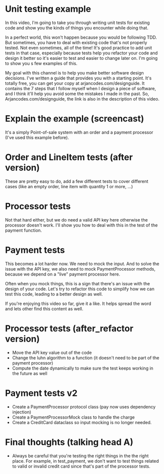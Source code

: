 # Unit testing example

In this video, I'm going to take you through writing unit tests for existing code and show you the kinds of things you encounter while doing that.

In a perfect world, this won't happen because you would be following TDD. But sometimes, you have to deal with existing code that's not properly tested. Not even sometimes, all of the time! It's good practice to add unit tests in that case, especially because tests help you refactor your code and design it better so it's easier to test and easier to change later on. I'm going to show you s few examples of this.

My goal with this channel is to help you make better software design decisions. I've written a guide that provides you with a starting point. It's totally free, you can get your copy at arjancodes.com/designguide. It contains the 7 steps that I follow myself when I design a piece of software, and I think it'll help you avoid some the mistakes I made in the past. So, Arjancodes.com/designguide, the link is also in the description of this video.

# Explain the example (screencast)

It's a simply Point-of-sale system with an order and a payment processor (I've used this example before).

# Order and LineItem tests (after version)

These are pretty easy to do, add a few different tests to cover different cases (like an empty order, line item with quantity 1 or more, ...)

# Processor tests

Not that hard either, but we do need a valid API key here otherwise the processor doesn't work. I'll show you how to deal with this in the test of the payment function.

# Payment tests

This becomes a lot harder now. We need to mock the input. And to solve the issue with the API key, we also need to mock PaymentProcessor methods, because we depend on a "live" payment processor here.

Often when you mock things, this is a sign that there's an issue with the design of your code. Let's try to refactor this code to simplify how we can test this code, leading to a better design as well.

If you're enjoying this video so far, give it a like. It helps spread the word and lets other find this content as well.

# Processor tests (after_refactor version)

- Move the API key value out of the code
- Change the luhn algorithm to a function (it doesn't need to be part of the payment processor)
- Compute the date dynamically to make sure the test keeps working in the future as well

# Payment tests v2

- Create a PaymentProcessor protocol class (pay now uses dependency injection)
- Create a PaymentProcessorMock class to handle the charge
- Create a CreditCard dataclass so input mocking is no longer needed.

# Final thoughts (talking head A)

- Always be careful that you're testing the right things in the the right place. For example, in test_payment, we don't want to test things related to valid or invalid credit card since that's part of the processor tests.
